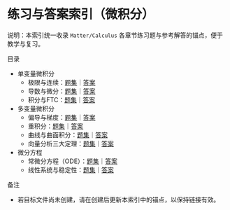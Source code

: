 # 练习与答案索引（微积分）

说明：本索引统一收录 `Matter/Calculus` 各章节练习题与参考解答的锚点，便于教学与复习。

目录

- 单变量微积分
  - 极限与连续：[题集](./题库/极限与连续-题集.md)｜[答案](./题库/极限与连续-答案.md)
  - 导数与微分：[题集](./题库/导数与微分-题集.md)｜[答案](./题库/导数与微分-答案.md)
  - 积分与FTC：[题集](./题库/积分与FTC-题集.md)｜[答案](./题库/积分与FTC-答案.md)
- 多变量微积分
  - 偏导与梯度：[题集](./题库/偏导与梯度-题集.md)｜[答案](./题库/偏导与梯度-答案.md)
  - 重积分：[题集](./题库/重积分-题集.md)｜[答案](./题库/重积分-答案.md)
  - 曲线与曲面积分：[题集](./题库/曲线与曲面积分-题集.md)｜[答案](./题库/曲线与曲面积分-答案.md)
  - 向量分析三大定理：[题集](./题库/向量分析三大定理-题集.md)｜[答案](./题库/向量分析三大定理-答案.md)
- 微分方程
  - 常微分方程（ODE）：[题集](./题库/ODE-题集.md)｜[答案](./题库/ODE-答案.md)
  - 线性系统与稳定性：[题集](./题库/线性系统与稳定性-题集.md)｜[答案](./题库/线性系统与稳定性-答案.md)

备注

- 若目标文件尚未创建，请在创建后更新本索引中的锚点，以保持链接有效。
